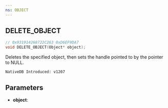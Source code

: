 ```yaml
---
ns: OBJECT
---
```

## DELETE_OBJECT

```c
// 0x931914268722C263 0xD6EF9DA7
void DELETE_OBJECT(Object* object);
```

Deletes the specified object, then sets the handle pointed to by the pointer to NULL.

```
NativeDB Introduced: v1207
```

## Parameters
* **object**:
